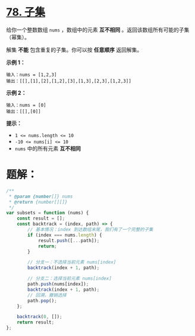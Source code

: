 # [78. 子集](https://leetcode.cn/problems/subsets/)

给你一个整数数组 `nums` ，数组中的元素 **互不相同** 。返回该数组所有可能的子集（幂集）。

解集 **不能** 包含重复的子集。你可以按 **任意顺序** 返回解集。

**示例 1：**

```
输入：nums = [1,2,3]
输出：[[],[1],[2],[1,2],[3],[1,3],[2,3],[1,2,3]]
```

**示例 2：**

```
输入：nums = [0]
输出：[[],[0]]
```

 

**提示：**

- `1 <= nums.length <= 10`
- `-10 <= nums[i] <= 10`
- `nums` 中的所有元素 **互不相同**



# 题解：

```js
/**
 * @param {number[]} nums
 * @return {number[][]}
 */
var subsets = function (nums) {
    const result = [];
    const backtrack = (index, path) => {
        // 基本情况：index 到达数组末尾，我们有了一个完整的子集
        if (index === nums.length) {
            result.push([...path]);
            return;
        }

        // 分支一：不选择当前元素 nums[index]
        backtrack(index + 1, path);

        // 分支二：选择当前元素 nums[index]
        path.push(nums[index]);
        backtrack(index + 1, path);
        // 回溯，撤销选择
        path.pop();
    };

    backtrack(0, []);
    return result;
};
```

